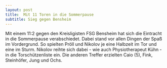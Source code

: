 ```yaml
---
layout: post
title:  Mit 11 Toren in die Sommerpause
subtitle: Sieg gegen Bensheim
---
```


Mit einem 11:2 gegen den Kreisligisten FSG Bensheim hat sich die Eintracht in die Sommerpause verabschiedet. Dabei stand vor allen Dingen der Spaß im Vordergrund. So spielten Pröll und Nikolov je eine Halbzeit im Tor und eine im Sturm. Nikolov reihte sich dabei - wie auch Physiotherapeut Kühn - in die Torschützenliste ein. Die anderen Treffer erzielten Caio (5), Fink, Steinhöfer, Jung und Ochs.



